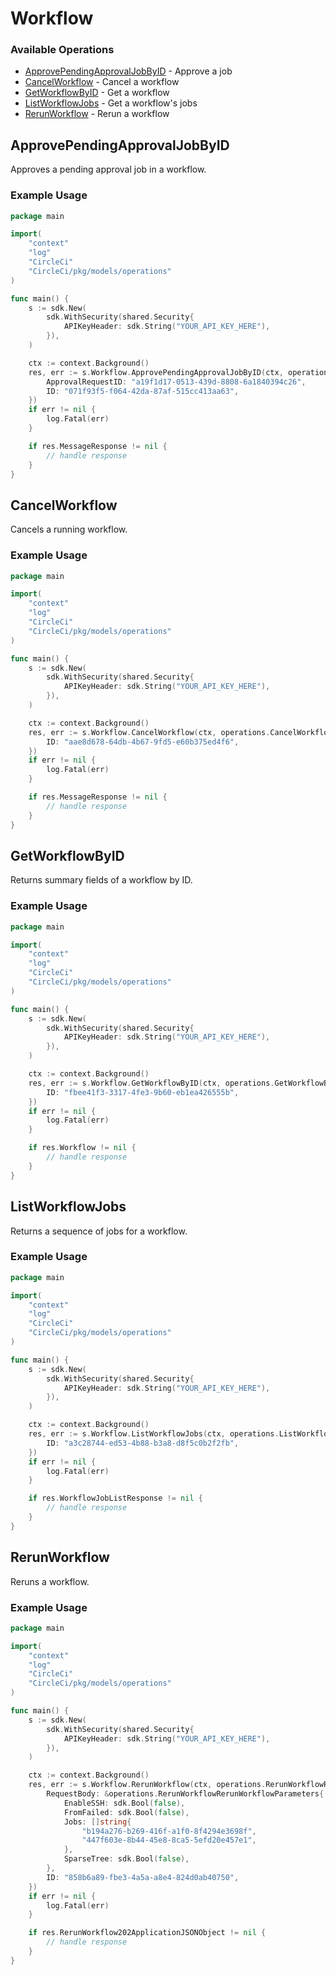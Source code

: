 # Workflow

### Available Operations

* [ApprovePendingApprovalJobByID](#approvependingapprovaljobbyid) - Approve a job
* [CancelWorkflow](#cancelworkflow) - Cancel a workflow
* [GetWorkflowByID](#getworkflowbyid) - Get a workflow
* [ListWorkflowJobs](#listworkflowjobs) - Get a workflow's jobs
* [RerunWorkflow](#rerunworkflow) - Rerun a workflow

## ApprovePendingApprovalJobByID

Approves a pending approval job in a workflow.

### Example Usage

```go
package main

import(
	"context"
	"log"
	"CircleCi"
	"CircleCi/pkg/models/operations"
)

func main() {
    s := sdk.New(
        sdk.WithSecurity(shared.Security{
            APIKeyHeader: sdk.String("YOUR_API_KEY_HERE"),
        }),
    )

    ctx := context.Background()
    res, err := s.Workflow.ApprovePendingApprovalJobByID(ctx, operations.ApprovePendingApprovalJobByIDRequest{
        ApprovalRequestID: "a19f1d17-0513-439d-8808-6a1840394c26",
        ID: "071f93f5-f064-42da-87af-515cc413aa63",
    })
    if err != nil {
        log.Fatal(err)
    }

    if res.MessageResponse != nil {
        // handle response
    }
}
```

## CancelWorkflow

Cancels a running workflow.

### Example Usage

```go
package main

import(
	"context"
	"log"
	"CircleCi"
	"CircleCi/pkg/models/operations"
)

func main() {
    s := sdk.New(
        sdk.WithSecurity(shared.Security{
            APIKeyHeader: sdk.String("YOUR_API_KEY_HERE"),
        }),
    )

    ctx := context.Background()
    res, err := s.Workflow.CancelWorkflow(ctx, operations.CancelWorkflowRequest{
        ID: "aae8d678-64db-4b67-9fd5-e60b375ed4f6",
    })
    if err != nil {
        log.Fatal(err)
    }

    if res.MessageResponse != nil {
        // handle response
    }
}
```

## GetWorkflowByID

Returns summary fields of a workflow by ID.

### Example Usage

```go
package main

import(
	"context"
	"log"
	"CircleCi"
	"CircleCi/pkg/models/operations"
)

func main() {
    s := sdk.New(
        sdk.WithSecurity(shared.Security{
            APIKeyHeader: sdk.String("YOUR_API_KEY_HERE"),
        }),
    )

    ctx := context.Background()
    res, err := s.Workflow.GetWorkflowByID(ctx, operations.GetWorkflowByIDRequest{
        ID: "fbee41f3-3317-4fe3-9b60-eb1ea426555b",
    })
    if err != nil {
        log.Fatal(err)
    }

    if res.Workflow != nil {
        // handle response
    }
}
```

## ListWorkflowJobs

Returns a sequence of jobs for a workflow.

### Example Usage

```go
package main

import(
	"context"
	"log"
	"CircleCi"
	"CircleCi/pkg/models/operations"
)

func main() {
    s := sdk.New(
        sdk.WithSecurity(shared.Security{
            APIKeyHeader: sdk.String("YOUR_API_KEY_HERE"),
        }),
    )

    ctx := context.Background()
    res, err := s.Workflow.ListWorkflowJobs(ctx, operations.ListWorkflowJobsRequest{
        ID: "a3c28744-ed53-4b88-b3a8-d8f5c0b2f2fb",
    })
    if err != nil {
        log.Fatal(err)
    }

    if res.WorkflowJobListResponse != nil {
        // handle response
    }
}
```

## RerunWorkflow

Reruns a workflow.

### Example Usage

```go
package main

import(
	"context"
	"log"
	"CircleCi"
	"CircleCi/pkg/models/operations"
)

func main() {
    s := sdk.New(
        sdk.WithSecurity(shared.Security{
            APIKeyHeader: sdk.String("YOUR_API_KEY_HERE"),
        }),
    )

    ctx := context.Background()
    res, err := s.Workflow.RerunWorkflow(ctx, operations.RerunWorkflowRequest{
        RequestBody: &operations.RerunWorkflowRerunWorkflowParameters{
            EnableSSH: sdk.Bool(false),
            FromFailed: sdk.Bool(false),
            Jobs: []string{
                "b194a276-b269-416f-a1f0-8f4294e3698f",
                "447f603e-8b44-45e8-8ca5-5efd20e457e1",
            },
            SparseTree: sdk.Bool(false),
        },
        ID: "858b6a89-fbe3-4a5a-a8e4-824d0ab40750",
    })
    if err != nil {
        log.Fatal(err)
    }

    if res.RerunWorkflow202ApplicationJSONObject != nil {
        // handle response
    }
}
```
